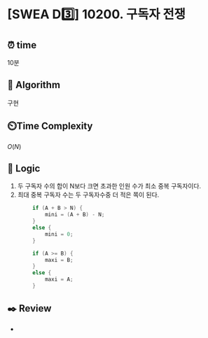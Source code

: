 # [SWEA D3️⃣] 10200. 구독자 전쟁
 
## ⏰  **time**

10분

## :pushpin: **Algorithm**

구현

## ⏲️**Time Complexity**

$O(N)$

## :round_pushpin: **Logic**
1. 두 구독자 수의 합이 N보다 크면 초과한 인원 수가 최소 중복 구독자이다.
2. 최대 중복 구독자 수는 두 구독자수중 더 적은 쪽이 된다.
```cpp
		if (A + B > N) {
			mini = (A + B) - N;
		}
		else {
			mini = 0;
		}

		if (A >= B) {
			maxi = B;
		}
		else {
			maxi = A;
		}
```

## :black_nib: **Review**
- 
